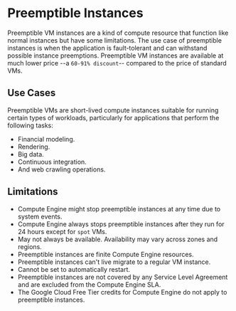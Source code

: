 # Preemptible Instances

Preemptible VM instances are a kind of compute resource that function like normal instances but have some limitations. The use case of preemptible instances is when the application is fault-tolerant and can withstand possible instance preemptions. Preemptible VM instances are available at much lower price --a `60-91% discount`-- compared to the price of standard VMs.

## Use Cases

Preemptible VMs are short-lived compute instances suitable for running certain types of workloads, particularly for applications that perform the following tasks:

- Financial modeling. 
- Rendering.
- Big data.
- Continuous integration.
- And web crawling operations.

## Limitations

- Compute Engine might stop preemptible instances at any time due to system events.
- Compute Engine always stops preemptible instances after they run for 24 hours except for `spot` VMs.
- May not always be available. Availability may vary across zones and regions.
- Preemptible instances are finite Compute Engine resources.
- Preemptible instances can't live migrate to a regular VM instance.
- Cannot be set to automatically restart.
- Preemptible instances are not covered by any Service Level Agreement and are excluded from the Compute Engine SLA.
- The Google Cloud Free Tier credits for Compute Engine do not apply to preemptible instances.

